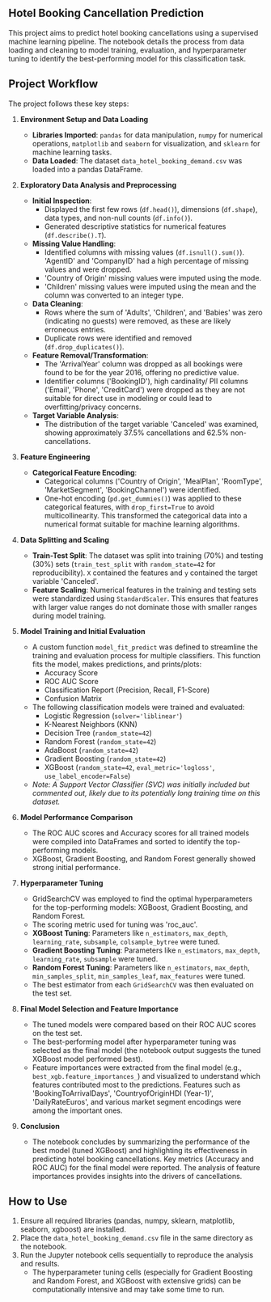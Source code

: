 ## Hotel Booking Cancellation Prediction

This project aims to predict hotel booking cancellations using a supervised machine learning pipeline. The notebook details the process from data loading and cleaning to model training, evaluation, and hyperparameter tuning to identify the best-performing model for this classification task.

## Project Workflow

The project follows these key steps:

1.  **Environment Setup and Data Loading**
    *   **Libraries Imported**: `pandas` for data manipulation, `numpy` for numerical operations, `matplotlib` and `seaborn` for visualization, and `sklearn` for machine learning tasks.
    *   **Data Loaded**: The dataset `data_hotel_booking_demand.csv` was loaded into a pandas DataFrame.

2.  **Exploratory Data Analysis and Preprocessing**
    *   **Initial Inspection**:
        *   Displayed the first few rows (`df.head()`), dimensions (`df.shape`), data types, and non-null counts (`df.info()`).
        *   Generated descriptive statistics for numerical features (`df.describe().T`).
    *   **Missing Value Handling**:
        *   Identified columns with missing values (`df.isnull().sum()`). 'AgentID' and 'CompanyID' had a high percentage of missing values and were dropped.
        *   'Country of Origin' missing values were imputed using the mode.
        *   'Children' missing values were imputed using the mean and the column was converted to an integer type.
    *   **Data Cleaning**:
        *   Rows where the sum of 'Adults', 'Children', and 'Babies' was zero (indicating no guests) were removed, as these are likely erroneous entries.
        *   Duplicate rows were identified and removed (`df.drop_duplicates()`).
    *   **Feature Removal/Transformation**:
        *   The 'ArrivalYear' column was dropped as all bookings were found to be for the year 2016, offering no predictive value.
        *   Identifier columns ('BookingID'), high cardinality/ PII columns ('Email', 'Phone', 'CreditCard') were dropped as they are not suitable for direct use in modeling or could lead to overfitting/privacy concerns.
    *   **Target Variable Analysis**:
        *   The distribution of the target variable 'Canceled' was examined, showing approximately 37.5% cancellations and 62.5% non-cancellations.

3.  **Feature Engineering**
    *   **Categorical Feature Encoding**:
        *   Categorical columns ('Country of Origin', 'MealPlan', 'RoomType', 'MarketSegment', 'BookingChannel') were identified.
        *   One-hot encoding (`pd.get_dummies()`) was applied to these categorical features, with `drop_first=True` to avoid multicollinearity. This transformed the categorical data into a numerical format suitable for machine learning algorithms.

4.  **Data Splitting and Scaling**
    *   **Train-Test Split**: The dataset was split into training (70%) and testing (30%) sets (`train_test_split` with `random_state=42` for reproducibility). `X` contained the features and `y` contained the target variable 'Canceled'.
    *   **Feature Scaling**: Numerical features in the training and testing sets were standardized using `StandardScaler`. This ensures that features with larger value ranges do not dominate those with smaller ranges during model training.

5.  **Model Training and Initial Evaluation**
    *   A custom function `model_fit_predict` was defined to streamline the training and evaluation process for multiple classifiers. This function fits the model, makes predictions, and prints/plots:
        *   Accuracy Score
        *   ROC AUC Score
        *   Classification Report (Precision, Recall, F1-Score)
        *   Confusion Matrix
    *   The following classification models were trained and evaluated:
        *   Logistic Regression (`solver='liblinear'`)
        *   K-Nearest Neighbors (KNN)
        *   Decision Tree (`random_state=42`)
        *   Random Forest (`random_state=42`)
        *   AdaBoost (`random_state=42`)
        *   Gradient Boosting (`random_state=42`)
        *   XGBoost (`random_state=42`, `eval_metric='logloss'`, `use_label_encoder=False`)
    *   *Note: A Support Vector Classifier (SVC) was initially included but commented out, likely due to its potentially long training time on this dataset.*

6.  **Model Performance Comparison**
    *   The ROC AUC scores and Accuracy scores for all trained models were compiled into DataFrames and sorted to identify the top-performing models.
    *   XGBoost, Gradient Boosting, and Random Forest generally showed strong initial performance.

7.  **Hyperparameter Tuning**
    *   GridSearchCV was employed to find the optimal hyperparameters for the top-performing models: XGBoost, Gradient Boosting, and Random Forest.
    *   The scoring metric used for tuning was 'roc_auc'.
    *   **XGBoost Tuning**: Parameters like `n_estimators`, `max_depth`, `learning_rate`, `subsample`, `colsample_bytree` were tuned.
    *   **Gradient Boosting Tuning**: Parameters like `n_estimators`, `max_depth`, `learning_rate`, `subsample` were tuned.
    *   **Random Forest Tuning**: Parameters like `n_estimators`, `max_depth`, `min_samples_split`, `min_samples_leaf`, `max_features` were tuned.
    *   The best estimator from each `GridSearchCV` was then evaluated on the test set.

8.  **Final Model Selection and Feature Importance**
    *   The tuned models were compared based on their ROC AUC scores on the test set.
    *   The best-performing model after hyperparameter tuning was selected as the final model (the notebook output suggests the tuned XGBoost model performed best).
    *   Feature importances were extracted from the final model (e.g., `best_xgb.feature_importances_`) and visualized to understand which features contributed most to the predictions. Features such as 'BookingToArrivalDays', 'CountryofOriginHDI (Year-1)', 'DailyRateEuros', and various market segment encodings were among the important ones.

9.  **Conclusion**
    *   The notebook concludes by summarizing the performance of the best model (tuned XGBoost) and highlighting its effectiveness in predicting hotel booking cancellations. Key metrics (Accuracy and ROC AUC) for the final model were reported. The analysis of feature importances provides insights into the drivers of cancellations.

## How to Use

1.  Ensure all required libraries (pandas, numpy, sklearn, matplotlib, seaborn, xgboost) are installed.
2.  Place the `data_hotel_booking_demand.csv` file in the same directory as the notebook.
3.  Run the Jupyter notebook cells sequentially to reproduce the analysis and results.
    *   The hyperparameter tuning cells (especially for Gradient Boosting and Random Forest, and XGBoost with extensive grids) can be computationally intensive and may take some time to run.

